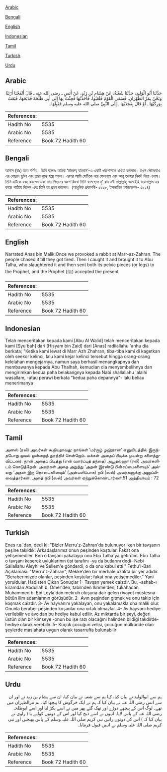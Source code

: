 [Arabic](#arabic)

[Bengali](#bengali)

[English](#english)

[Indonesian](#indonesian)

[Tamil](#tamil)

[Turkish](#turkish)

[Urdu](#urdu)

## Arabic


<div dir="rtl" lang="ar" style={{fontSize:'larger',backgroundColor:'#f8f9fa',padding:20}}>
حَدَّثَنَا أَبُو الْوَلِيدِ، حَدَّثَنَا شُعْبَةُ، عَنْ هِشَامِ بْنِ زَيْدٍ، عَنْ أَنَسٍ ـ رضى الله عنه ـ قَالَ أَنْفَجْنَا أَرْنَبًا وَنَحْنُ بِمَرِّ الظَّهْرَانِ، فَسَعَى الْقَوْمُ فَلَغَبُوا، فَأَخَذْتُهَا فَجِئْتُ بِهَا إِلَى أَبِي طَلْحَةَ فَذَبَحَهَا، فَبَعَثَ بِوَرِكَيْهَا ـ أَوْ قَالَ بِفَخِذَيْهَا ـ إِلَى النَّبِيِّ صلى الله عليه وسلم فَقَبِلَهَا‏.‏
</div>
<div style={{backgroundColor:'#f8f9fa',padding:20, marginBottom: 10}}><table> <thead> <tr> <th>References:</th> <th></th> </tr> </thead> <tbody><tr><td>Hadith No</td><td>5535</td></tr><tr><td>Arabic No</td><td>5535</td></tr><tr><td>Reference</td><td>Book 72 Hadith 60</td></tr></tbody></table></div>

## Bengali


<div dir="ltr" lang="bn" style={{fontSize:'larger',backgroundColor:'#f8f9fa',padding:20}}>
আনাস (রাঃ) হতে বর্ণিত। তিনি বলেনঃ আমরা ‘মাররুয্ যাহরান’-এ একটি খরগোশকে ধাওয়া করলাম। তখন লোকেরাও এর পেছনে ছুটল এবং তারা ক্লান্ত হয়ে পড়ল। এরপর আমি সেটিকে ধরে ফেললাম এবং আবূ ত্বলহার নিকট নিয়ে এলাম। তিনি এটিকে যবহ্ করলেন এবং তার পিছনের অংশ কিংবা তিনি বলেছেনঃ দু’ রান নবী সাল্লাল্লাহু আলাইহি ওয়াসাল্লাম এর কাছে পাঠিয়ে দিলেন এবং তিনি তা গ্রহণ করলেন। (আধুনিক প্রকাশনী- ৫১২৮, ইসলামিক ফাউন্ডেশন- ৫০২৪)
</div>
<div style={{backgroundColor:'#f8f9fa',padding:20, marginBottom: 10}}><table> <thead> <tr> <th>References:</th> <th></th> </tr> </thead> <tbody><tr><td>Hadith No</td><td>5535</td></tr><tr><td>Arabic No</td><td>5535</td></tr><tr><td>Reference</td><td>Book 72 Hadith 60</td></tr></tbody></table></div>

## English


<div dir="ltr" lang="en" style={{fontSize:'larger',backgroundColor:'#f8f9fa',padding:20}}>
Narrated Anas bin Malik:Once we provoked a rabbit at Marr-az-Zahran. The people chased it till they got tired. Then I caught It and brought it to Abu Talha, who slaughtered it and then sent both its pelvic pieces (or legs) to the Prophet, and the Prophet (ﷺ) accepted the present
</div>
<div style={{backgroundColor:'#f8f9fa',padding:20, marginBottom: 10}}><table> <thead> <tr> <th>References:</th> <th></th> </tr> </thead> <tbody><tr><td>Hadith No</td><td>5535</td></tr><tr><td>Arabic No</td><td>5535</td></tr><tr><td>Reference</td><td>Book 72 Hadith 60</td></tr></tbody></table></div>

## Indonesian


<div dir="ltr" lang="id" style={{fontSize:'larger',backgroundColor:'#f8f9fa',padding:20}}>
Telah menceritakan kepada kami [Abu Al Walid] telah menceritakan kepada kami [Syu'bah] dari [Hisyam bin Zaid] dari [Anas] radliallahu 'anhu dia berkata; "Ketika kami lewat di Marr Azh Zhahran, tiba-tiba kami di kagetkan oleh seekor kelinci, lalu kami kejar kelinci tersebut hingga orang-orang kelelahan mengejarnya, namun saya berhasil menangkapnya dan membawanya kepada Abu Thalhah, kemudian dia menyembelihnya dan mengirimkan kedua paha belakangnya kepada Nabi shallallahu 'alaihi wasallam, -atau perawi berkata "kedua paha depannya"- lalu beliau menerimanya
</div>
<div style={{backgroundColor:'#f8f9fa',padding:20, marginBottom: 10}}><table> <thead> <tr> <th>References:</th> <th></th> </tr> </thead> <tbody><tr><td>Hadith No</td><td>5535</td></tr><tr><td>Arabic No</td><td>5535</td></tr><tr><td>Reference</td><td>Book 72 Hadith 60</td></tr></tbody></table></div>

## Tamil


<div dir="ltr" lang="ta" style={{fontSize:'larger',backgroundColor:'#f8f9fa',padding:20}}>
அனஸ் (ரலி) அவர்கள் கூறியதாவது: நாங்கள் ‘மர்ருழ் ழஹ்ரான்’ எனுமிடத்தில் இருந்தபோது முயல் ஒன்றைத் துரத்திச் சென்றோம். மக்கள் அதைப் பிடிக்க முயன்று களைத்துவிட்டனர். நான் அதைப் பிடித்து (என் வளர்ப்புத் தந்தை) அபூதல்ஹா (ரலி) அவர்களிடம் கொடுத்தேன். அவர்கள் அதை அறுத்து ‘அதன் இரண்டு பின்சப்பைகளையும்’ அல்லது ‘அதன் இரு தொடைகளையும்’ (அன்பளிப்பாக) நபி (ஸல்) அவர்களுக்கு அனுப்பிவைத்தார்கள். அதை நபி (ஸல்) அவர்கள் ஏற்றுக்கொண்டார்கள்.51 அத்தியாயம் : 72
</div>
<div style={{backgroundColor:'#f8f9fa',padding:20, marginBottom: 10}}><table> <thead> <tr> <th>References:</th> <th></th> </tr> </thead> <tbody><tr><td>Hadith No</td><td>5535</td></tr><tr><td>Arabic No</td><td>5535</td></tr><tr><td>Reference</td><td>Book 72 Hadith 60</td></tr></tbody></table></div>

## Turkish


<div dir="ltr" lang="tr" style={{fontSize:'larger',backgroundColor:'#f8f9fa',padding:20}}>
Enes r.a.'dan, dedi ki: "Bizler Merru'z-Zahran'da bulunuyor iken bir tavşanın peşine takıldık. Arkadaşlarımız onun peşinden koştular. Fakat ona yetişemediler. Ben o tavşanı yakalayıp onu Ebu Talha'ya getirdim. Ebu Talha o tavşanı keserek uyluklarının üst tarafını -ya da butlarını dedi- Nebi Sallallahu Aleyhi ve Sellem'e gönderdi, o da onu kabul etti." Fethu'l-Bari Açıklaması: "Merru'z-Zahran", Mekke'den bir merhale uzakta bir yer adıdır. "Beraberimizde olanlar, peşinden koştular; fakat ona yetişemediler." Yani yoruldular. Hadisten Çıkan Sonuçlar 1- Tavşan yemek caizdir. Bu, -ashab-ı kiramdan Abdullah b. Ömer'den, tabilnden İkrime'den, fukahadan Muhammed b. Ebi Leyla'dan mekruh oluşuna dair gelen rivayet müstesna- bütün ilim adamlarının görüşüdür. 2- Avın peşinden gitmek ve onu takip için koşmak caizdir. 3- Av hayvanını yakalayan, onu yakalamakla ona malik olur. Onunla beraber peşinden koşanlar ona ortak olmazlar. 4- Av hayvanı hediye verilebilir ve avcıdan bu hediye kabul edilir. Az miktarda bir şeyi, değeri üstün olan bir kimseye -onun bu işe razı olacağını halinden bildiği takdirde- hediye olarak verebilir. 5- Küçük çocuğun velisi, çocuğun mülkünde olan şeylerde maslahata uygun olarak tasarrufta bulunabilir
</div>
<div style={{backgroundColor:'#f8f9fa',padding:20, marginBottom: 10}}><table> <thead> <tr> <th>References:</th> <th></th> </tr> </thead> <tbody><tr><td>Hadith No</td><td>5535</td></tr><tr><td>Arabic No</td><td>5535</td></tr><tr><td>Reference</td><td>Book 72 Hadith 60</td></tr></tbody></table></div>

## Urdu


<div dir="rtl" lang="ur" style={{fontSize:'larger',backgroundColor:'#f8f9fa',padding:20}}>
ہم سے ابوالولید نے بیان کیا، کہا ہم سے شعبہ نے بیان کیا، ان سے ہشام بن زید نے اور ان سے انس رضی اللہ عنہ نے بیان کیا کہ ہم نے ایک خرگوش کا پیچھا کیا۔ ہم مرالظہران میں تھے۔ لوگ اس کے پیچھے دوڑے اور تھک گئے پھر میں نے اسے پکڑ لیا اور اسے ابوطلحہ رضی اللہ عنہ کے پاس لایا۔ انہوں نے اسے ذبح کیا اور اس کے دونوں کولہے یا ( راوی نے بیان کیا کہ ) اس کی دونوں رانیں نبی کریم صلی اللہ علیہ وسلم کے پاس بھیجیں اور نبی کریم صلی اللہ علیہ وسلم نے انہیں قبول فرمایا۔
</div>
<div style={{backgroundColor:'#f8f9fa',padding:20, marginBottom: 10}}><table> <thead> <tr> <th>References:</th> <th></th> </tr> </thead> <tbody><tr><td>Hadith No</td><td>5535</td></tr><tr><td>Arabic No</td><td>5535</td></tr><tr><td>Reference</td><td>Book 72 Hadith 60</td></tr></tbody></table></div>